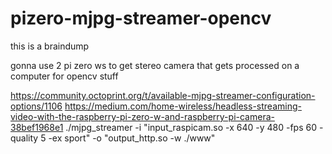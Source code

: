 # pizero-mjpg-streamer-opencv

this is a  braindump

gonna use 2 pi zero ws to get stereo camera that gets processed on a computer for opencv stuff


https://community.octoprint.org/t/available-mjpg-streamer-configuration-options/1106
https://medium.com/home-wireless/headless-streaming-video-with-the-raspberry-pi-zero-w-and-raspberry-pi-camera-38bef1968e1
./mjpg_streamer -i "input_raspicam.so -x 640 -y 480 -fps 60 -quality 5 -ex sport" -o "output_http.so -w ./www"

